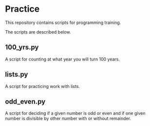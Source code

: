 # Practice

This repository contains scripts for programming training.

The scripts are described below.

## 100_yrs.py
A script for counting at what year you will turn 100 years.

## lists.py
A script for practicing work with lists.

## odd_even.py
A script for deciding if a given number is odd or even and if one given number is divisible by other number with or without remainder.